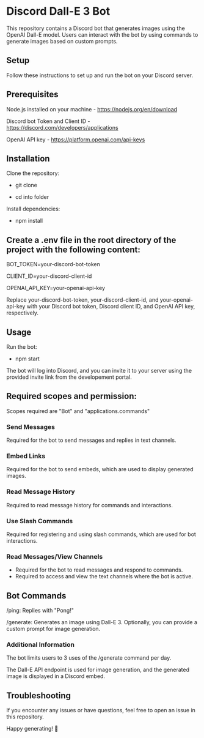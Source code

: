 # Discord Dall-E 3 Bot
This repository contains a Discord bot that generates images using the OpenAI Dall-E model. Users can interact with the bot by using commands to generate images based on custom prompts.

## Setup
Follow these instructions to set up and run the bot on your Discord server.

## Prerequisites
Node.js installed on your machine - https://nodejs.org/en/download

Discord bot Token and Client ID - https://discord.com/developers/applications

OpenAI API key - https://platform.openai.com/api-keys

## Installation
Clone the repository:

- git clone

- cd into folder

Install dependencies:

- npm install

## Create a .env file in the root directory of the project with the following content:

BOT_TOKEN=your-discord-bot-token

CLIENT_ID=your-discord-client-id

OPENAI_API_KEY=your-openai-api-key

Replace your-discord-bot-token, your-discord-client-id, and your-openai-api-key with your Discord bot token, Discord client ID, and OpenAI API key, respectively.

## Usage
Run the bot:
- npm start

The bot will log into Discord, and you can invite it to your server using the provided invite link from the developement portal.
## Required scopes and permission:
Scopes required are "Bot" and "applications.commands"
### Send Messages
Required for the bot to send messages and replies in text channels.
### Embed Links
Required for the bot to send embeds, which are used to display generated images.
### Read Message History
Required to read message history for commands and interactions.
### Use Slash Commands
Required for registering and using slash commands, which are used for bot interactions.
### Read Messages/View Channels
- Required for the bot to read messages and respond to commands.
- Required to access and view the text channels where the bot is active.

## Bot Commands
/ping: Replies with "Pong!"

/generate: Generates an image using Dall-E 3. Optionally, you can provide a custom prompt for image generation.

### Additional Information
The bot limits users to 3 uses of the /generate command per day.

The Dall-E API endpoint is used for image generation, and the generated image is displayed in a Discord embed.

## Troubleshooting

If you encounter any issues or have questions, feel free to open an issue in this repository.

Happy generating! 🎨

